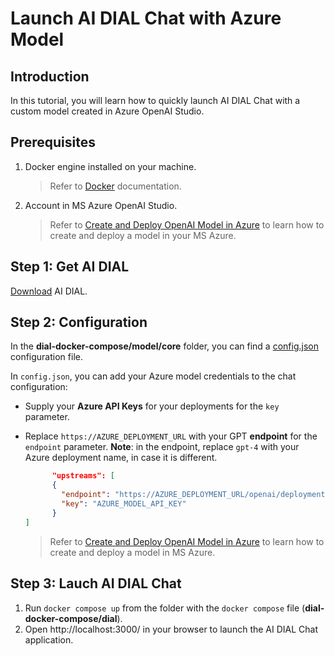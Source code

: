 # Launch AI DIAL Chat with Azure Model

## Introduction

In this tutorial, you will learn how to quickly launch AI DIAL Chat with a custom model created in Azure OpenAI Studio.

## Prerequisites

1. Docker engine installed on your machine.
    > Refer to [Docker](https://docs.docker.com/desktop/) documentation.

2. Account in MS Azure OpenAI Studio.
    > Refer to [Create and Deploy OpenAI Model in Azure](./Deployment/Azure%20Model%20Deployment.md) to learn how to create and deploy a model in your MS Azure.

## Step 1: Get AI DIAL

[Download](https://github.com/epam/ai-dial/tree/main/docs/dial-docker-compose/model/) AI DIAL.

## Step 2: Configuration

In the **dial-docker-compose/model/core** folder, you can find a [config.json](https://github.com/epam/ai-dial/tree/main/docs/dial-docker-compose/model/core/config.json) configuration file. 

In `config.json`, you can add your Azure model credentials to the chat configuration:

* Supply your **Azure API Keys** for your deployments for the `key` parameter.
* Replace `https://AZURE_DEPLOYMENT_URL` with your GPT **endpoint** for the `endpoint` parameter. **Note**: in the endpoint, replace `gpt-4` with your Azure deployment name, in case it is different.

  ```json
        "upstreams": [
        {
          "endpoint": "https://AZURE_DEPLOYMENT_URL/openai/deployments/gpt-4/chat/completions",
          "key": "AZURE_MODEL_API_KEY"
        }
  ]
  ```

    > Refer to [Create and Deploy OpenAI Model in Azure](./Deployment/Azure%20Model%20Deployment.md) to learn how to create and deploy a model in MS Azure.

## Step 3: Lauch AI DIAL Chat

1. Run `docker compose up` from the folder with the `docker compose` file (**dial-docker-compose/dial**).
2. Open http://localhost:3000/ in your browser to launch the AI DIAL Chat application.
